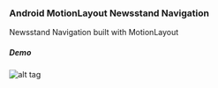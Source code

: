 ### Android MotionLayout Newsstand Navigation
Newsstand Navigation built with MotionLayout

##### Demo
![alt tag](https://raw.githubusercontent.com/faob-dev/MotionLayout_NewsstandNavigation/master/screenshots/ml_menu.gif)


